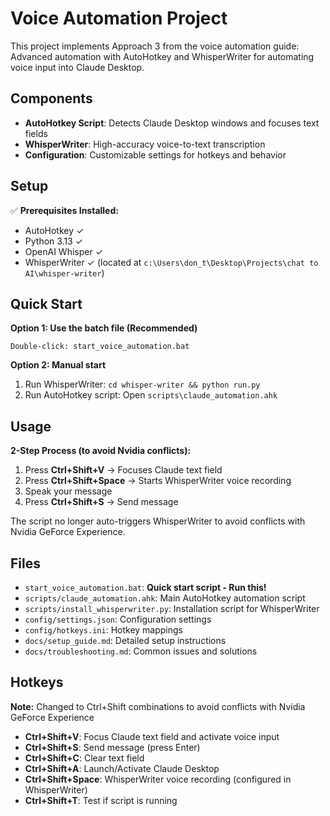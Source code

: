 # Voice Automation Project

This project implements Approach 3 from the voice automation guide: Advanced automation with AutoHotkey and WhisperWriter for automating voice input into Claude Desktop.

## Components

- **AutoHotkey Script**: Detects Claude Desktop windows and focuses text fields
- **WhisperWriter**: High-accuracy voice-to-text transcription
- **Configuration**: Customizable settings for hotkeys and behavior

## Setup

✅ **Prerequisites Installed:**
- AutoHotkey ✓
- Python 3.13 ✓
- OpenAI Whisper ✓
- WhisperWriter ✓ (located at `c:\Users\don_t\Desktop\Projects\chat to AI\whisper-writer`)

## Quick Start

**Option 1: Use the batch file (Recommended)**
```
Double-click: start_voice_automation.bat
```

**Option 2: Manual start**
1. Run WhisperWriter: `cd whisper-writer && python run.py`
2. Run AutoHotkey script: Open `scripts\claude_automation.ahk`

## Usage

**2-Step Process (to avoid Nvidia conflicts):**

1. Press **Ctrl+Shift+V** → Focuses Claude text field
2. Press **Ctrl+Shift+Space** → Starts WhisperWriter voice recording
3. Speak your message
4. Press **Ctrl+Shift+S** → Send message

The script no longer auto-triggers WhisperWriter to avoid conflicts with Nvidia GeForce Experience.

## Files

- `start_voice_automation.bat`: **Quick start script - Run this!**
- `scripts/claude_automation.ahk`: Main AutoHotkey automation script
- `scripts/install_whisperwriter.py`: Installation script for WhisperWriter
- `config/settings.json`: Configuration settings
- `config/hotkeys.ini`: Hotkey mappings
- `docs/setup_guide.md`: Detailed setup instructions
- `docs/troubleshooting.md`: Common issues and solutions

## Hotkeys

**Note:** Changed to Ctrl+Shift combinations to avoid conflicts with Nvidia GeForce Experience

- **Ctrl+Shift+V**: Focus Claude text field and activate voice input
- **Ctrl+Shift+S**: Send message (press Enter)
- **Ctrl+Shift+C**: Clear text field
- **Ctrl+Shift+A**: Launch/Activate Claude Desktop
- **Ctrl+Shift+Space**: WhisperWriter voice recording (configured in WhisperWriter)
- **Ctrl+Shift+T**: Test if script is running